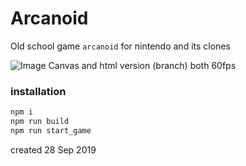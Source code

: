# Arcanoid

Old school game `arcanoid` for nintendo and its clones

![Image](https://i.imgur.com/w55b4uY.png)
Canvas and html version (branch) both 60fps 

### installation
``` sh
npm i
npm run build
npm run start_game
```

created 28 Sep 2019
